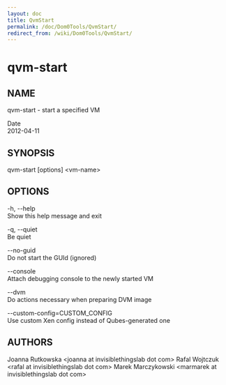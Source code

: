 ```yaml
---
layout: doc
title: QvmStart
permalink: /doc/Dom0Tools/QvmStart/
redirect_from: /wiki/Dom0Tools/QvmStart/
---
```


qvm-start
=========

NAME
----

qvm-start - start a specified VM

Date  
2012-04-11

SYNOPSIS
--------

qvm-start [options] \<vm-name\>

OPTIONS
-------

-h, --help  
Show this help message and exit

-q, --quiet  
Be quiet

--no-guid  
Do not start the GUId (ignored)

--console  
Attach debugging console to the newly started VM

--dvm  
Do actions necessary when preparing DVM image

--custom-config=CUSTOM\_CONFIG  
Use custom Xen config instead of Qubes-generated one

AUTHORS
-------

Joanna Rutkowska \<joanna at invisiblethingslab dot com\>
Rafal Wojtczuk \<rafal at invisiblethingslab dot com\>
Marek Marczykowski \<marmarek at invisiblethingslab dot com\>

